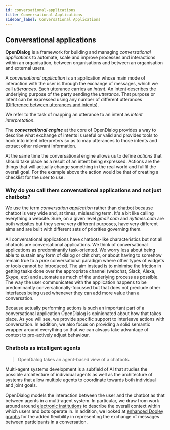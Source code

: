 ```yaml
---
id: conversational-applications
title: Conversational Applications
sidebar_label: Conversational Applications
---
```


## Conversational applications

**OpenDialog** is a framework for building and managing _conversational applications_ to automate, scale and improve processes and interactions within an organisation, between organisations and between an organisation and external users.

A _conversational application_ is an application whose main mode of interaction with the user is through the exchange of messages, which we call _utterances_. Each utterance carries an _intent_. An intent describes the underlying purpose of the party sending the _utterance_. That purpose or intent can be expressed using any number of different utterances ([Difference between utterances and intents](utterances_vs_intents.md)).

We refer to the task of mapping an utterance to an intent as _intent interpretation_.

The _**conversational engine**_ at the core of OpenDialog provides a way to describe what exchange of intents is useful or valid and provides tools to hook into intent interpreters so as to map utterances to those intents and extract other relevant information.

At the same time the conversational engine allows us to define _actions_ that should take place as a result of an intent being expressed. Actions are the things that will actually change something in the real world and fullfil the overall goal. For the example above the action would be that of creating a checklist for the user to use.

### Why do you call them conversational applications and not just chatbots?

We use the term _conversation application_ rather than chatbot because chatbot is very wide and, at times, misleading term. It's a bit like calling everything a website. Sure, on a given level _gmail.com_ and _nytimes.com_ are both websites but they serve very different purposes, have very different aims and are built with different sets of priorities governing them.

All conversational applications have chatbots-like characteristics but not all chatbots are conversational applications. We think of conversational applications as predominantly task-oriented. We worry less about being able to sustain any form of dialog or chit chat, or about having to somehow remain true to a _pure_ conversational paradigm where other types of widgets or tools cannot be introduced. The aim instead is to minimise the friction in getting tasks done over the appropriate channel (webchat, Slack, Alexa, Skype, etc) and automate as much of the underlying process as possible. The way the user communicates with the application happens to be predominantly conversationally-focussed but that does not preclude other interfaces being used whenever they can add more value than a conversation. 

Because actually performing actions is such an important part of a conversational application OpenDialog is  opinionated about how that takes place. As you will see, we provide specific support to interleave actions with conversation. In addition, we also focus on providing a solid semantic wrapper around everything so that we can always take advantage of context to pro-actively adjust behaviour. 

### Chatbots as intelligent agents

>OpenDialog takes an agent-based view of a chatbots.

Multi-agent systems development is a subfield of AI that studies the possible architecture of individual agents as well as the architecture of systems that allow multiple agents to coordinate towards both individual and joint goals.

OpenDialog models the interaction between the user and the chatbot as that between agents in a multi-agent system. In particular, we draw from work around around [electronic institutions](https://nms.kcl.ac.uk/michael.luck/resources/aij12.pdf) to describe the overall context within which users and bots operate in. In addition, we looked at [enhanced Dooley graphs](https://pdfs.semanticscholar.org/71e5/f7aee39470470c1bed39bf11790d8df4cccd.pdf) for the added flexibility in  representing the exchange of messages between participants in a conversation. 




